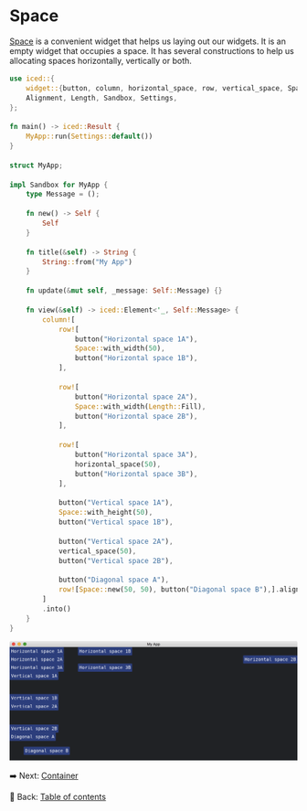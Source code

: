 # Space

[Space](https://docs.rs/iced/latest/iced/widget/space/struct.Space.html) is a convenient widget that helps us laying out our widgets.
It is an empty widget that occupies a space.
It has several constructions to help us allocating spaces horizontally, vertically or both.

```rust
use iced::{
    widget::{button, column, horizontal_space, row, vertical_space, Space},
    Alignment, Length, Sandbox, Settings,
};

fn main() -> iced::Result {
    MyApp::run(Settings::default())
}

struct MyApp;

impl Sandbox for MyApp {
    type Message = ();

    fn new() -> Self {
        Self
    }

    fn title(&self) -> String {
        String::from("My App")
    }

    fn update(&mut self, _message: Self::Message) {}

    fn view(&self) -> iced::Element<'_, Self::Message> {
        column![
            row![
                button("Horizontal space 1A"),
                Space::with_width(50),
                button("Horizontal space 1B"),
            ],

            row![
                button("Horizontal space 2A"),
                Space::with_width(Length::Fill),
                button("Horizontal space 2B"),
            ],

            row![
                button("Horizontal space 3A"),
                horizontal_space(50),
                button("Horizontal space 3B"),
            ],

            button("Vertical space 1A"),
            Space::with_height(50),
            button("Vertical space 1B"),
            
            button("Vertical space 2A"),
            vertical_space(50),
            button("Vertical space 2B"),
            
            button("Diagonal space A"),
            row![Space::new(50, 50), button("Diagonal space B"),].align_items(Alignment::End)
        ]
        .into()
    }
}
```

![Space](./pic/space.png)

:arrow_right:  Next: [Container](./container.md)

:blue_book: Back: [Table of contents](./../README.md)
